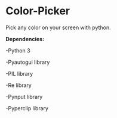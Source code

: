 # Color-Picker
Pick any color on your screen with python.

**Dependencies:**

-Python 3

-Pyautogui library

-PIL library

-Re library

-Pynput library

-Pyperclip library

